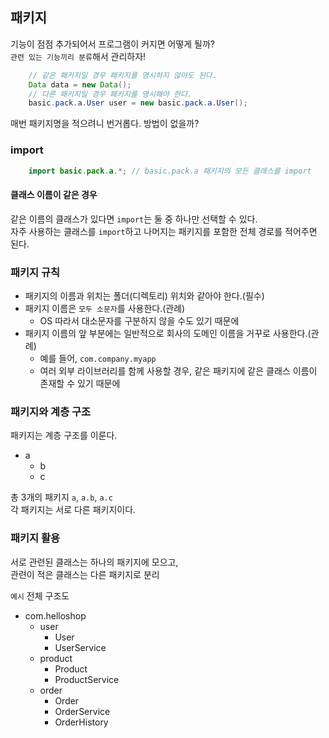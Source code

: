 ## 패키지
기능이 점점 추가되어서 프로그램이 커지면 어떻게 될까?   
``관련 있는 기능끼리 분류``해서 관리하자!

```java
    // 같은 패키지일 경우 패키지를 명시하지 않아도 된다.        
    Data data = new Data();
    // 다른 패키지일 경우 패키지를 명시해야 한다.
    basic.pack.a.User user = new basic.pack.a.User();
```

매번 패키지명을 적으려니 번거롭다. 방법이 없을까?

### import
```java
    import basic.pack.a.*; // basic.pack.a 패키지의 모든 클래스를 import
```

#### 클래스 이름이 같은 경우
같은 이름의 클래스가 있다면 ``import``는 둘 중 하나만 선택할 수 있다.   
자주 사용하는 클래스를 ``import``하고 나머지는 패키지를 포함한 전체 경로를 적어주면 된다.

### 패키지 규칙
- 패키지의 이름과 위치는 폴더(디렉토리) 위치와 같아야 한다.(필수)
- 패키지 이름은 ``모두 소문자``를 사용한다.(관례)
  - OS 따라서 대소문자를 구분하지 않을 수도 있기 때문에
- 패키지 이름의 앞 부분에는 일반적으로 회사의 도메인 이름을 거꾸로 사용한다.(관례)
  - 예를 들어, ``com.company.myapp``
  - 여러 외부 라이브러리를 함께 사용할 경우, 같은 패키지에 같은 클래스 이름이 존재할 수 있기 때문에

### 패키지와 계층 구조
패키지는 계층 구조를 이룬다.
- a
  - b
  - c   

총 3개의 패키지 ``a``, ``a.b``, ``a.c``   
각 패키지는 서로 다른 패키지이다.

### 패키지 활용
서로 관련된 클래스는 하나의 패키지에 모으고,   
관련이 적은 클래스는 다른 패키지로 분리

``예시``
전체 구조도

- com.helloshop
  - user
    - User
    - UserService
  - product
    - Product
    - ProductService
  - order
    - Order
    - OrderService
    - OrderHistory
